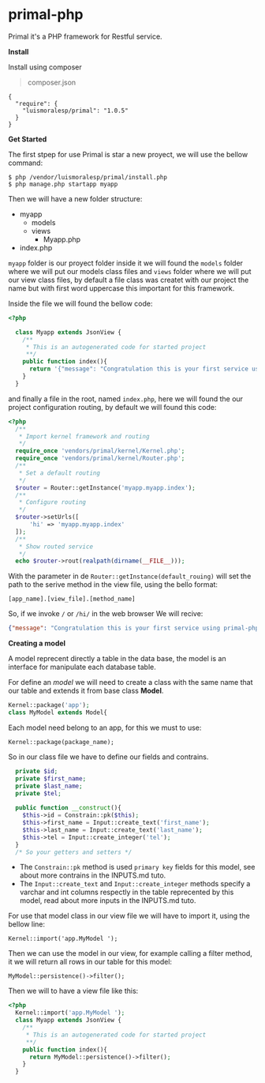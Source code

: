 # primal-php
Primal it's a PHP framework for Restful service.

**Install**

Install using composer
> composer.json

    {
      "require": {
        "luismoralesp/primal": "1.0.5"
      }
    }

**Get Started**

The first stpep for use Primal is star a new proyect, we will use the bellow command:

    $ php /vendor/luismoralesp/primal/install.php 
    $ php manage.php startapp myapp
    
Then we will have a new folder structure:

 - myapp
   - models
   - views
     - Myapp.php
 - index.php

`myapp` folder is our proyect folder  inside it we will found the `models` folder where we will put our models class files and `views` folder where we will put our view class files, by default a file class was createt with our project the name but with first word  uppercase this important for this framework.

Inside the file we will found the bellow code:

```php
<?php 

  class Myapp extends JsonView {
    /**
     * This is an autogenerated code for started project
     **/
    public function index(){
      return '{"message": "Congratulation this is your first service using primal"}';
    }
  }
```
and finally a file in the root, named `index.php`, here we will found the our project configuration routing, by default we will found this code:
```php
<?php
  /**
   * Import kernel framework and routing 
   */
  require_once 'vendors/primal/kernel/Kernel.php';
  require_once 'vendors/primal/kernel/Router.php';
  /**
   * Set a default routing
   */
  $router = Router::getInstance('myapp.myapp.index');
  /**
   * Configure routing
   */
  $router->setUrls([
      'hi' => 'myapp.myapp.index'
  ]);
  /**
   * Show routed service
   */
  echo $router->rout(realpath(dirname(__FILE__)));
```
With the parameter in de `Router::getInstance(default_rouing)`  will set the path to the serive method in the view file, using the bello format:

    [app_name].[view_file].[method_name]


So, if we invoke `/` or `/hi/` in the web browser
We will recive:
```json
{"message": "Congratulation this is your first service using primal-php"}
```

**Creating a model**

A model reprecent directly a table in the data base, the model is an interface for manipulate each database table.

For define an *model* we will need to create a class with the same name that our table and extends it from base class **Model**.
```php
Kernel::package('app');
class MyModel extends Model{
```
Each model need belong to an app, for this we must to use:

`Kernel::package(package_name);`

So in our class file  we have to define our fields and contrains.
```php
  private $id;
  private $first_name;
  private $last_name;
  private $tel;
  
  public function __construct(){
    $this->id = Constrain::pk($this);
    $this->first_name = Input::create_text('first_name');
    $this->last_name = Input::create_text('last_name');
    $this->tel = Input::create_integer('tel');
  }
  /* So your getters and setters */
```
- The `Constrain::pk` method is used  `primary key` fields for this model, see about more contrains in the INPUTS.md tuto.
- The `Input::create_text` and `Input::create_integer` methods specify a varchar and int columns respectly in the table reprecented by this model, read about more inputs in the INPUTS.md tuto.

For use that model class in our view file we will have to import it, using the bellow line:

    Kernel::import('app.MyModel ');
  
Then we can use the model in our view, for example calling a filter method, it we will return all rows in our table for this model:

    MyModel::persistence()->filter();

  
Then we will to have a view file like this:
```php
<?php 
  Kernel::import('app.MyModel ');
  class Myapp extends JsonView {
    /**
     * This is an autogenerated code for started project
     **/
    public function index(){
      return MyModel::persistence()->filter();
    }
  }
```